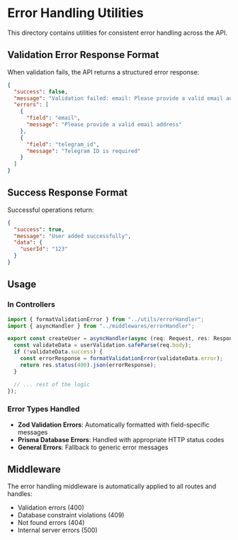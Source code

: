 # Error Handling Utilities

This directory contains utilities for consistent error handling across the API.

## Validation Error Response Format

When validation fails, the API returns a structured error response:

```json
{
  "success": false,
  "message": "Validation failed: email: Please provide a valid email address, telegram_id: Telegram ID is required",
  "errors": [
    {
      "field": "email",
      "message": "Please provide a valid email address"
    },
    {
      "field": "telegram_id",
      "message": "Telegram ID is required"
    }
  ]
}
```

## Success Response Format

Successful operations return:

```json
{
  "success": true,
  "message": "User added successfully",
  "data": {
    "userId": "123"
  }
}
```

## Usage

### In Controllers

```typescript
import { formatValidationError } from "../utils/errorHandler";
import { asyncHandler } from "../middlewares/errorHandler";

export const createUser = asyncHandler(async (req: Request, res: Response) => {
  const validateData = userValidation.safeParse(req.body);
  if (!validateData.success) {
    const errorResponse = formatValidationError(validateData.error);
    return res.status(400).json(errorResponse);
  }

  // ... rest of the logic
});
```

### Error Types Handled

- **Zod Validation Errors**: Automatically formatted with field-specific messages
- **Prisma Database Errors**: Handled with appropriate HTTP status codes
- **General Errors**: Fallback to generic error messages

## Middleware

The error handling middleware is automatically applied to all routes and handles:

- Validation errors (400)
- Database constraint violations (409)
- Not found errors (404)
- Internal server errors (500)
